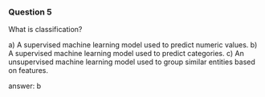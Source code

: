 ### Question 5

What is classification?

a) A supervised machine learning model used to predict numeric values.
b) A supervised machine learning model used to predict categories.
c) An unsupervised machine learning model used to group similar entities based on features.

answer: b

